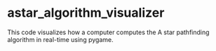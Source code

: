 # astar_algorithm_visualizer
This code visualizes how a computer computes the A star pathfinding algorithm in real-time using pygame. 
